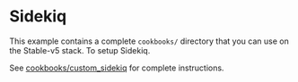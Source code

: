 # Sidekiq

This example contains a complete `cookbooks/` directory that you can use on the
Stable-v5 stack. To setup Sidekiq.

See [cookbooks/custom_sidekiq](cookbooks/custom_sidekiq/README.md) for complete
instructions.
